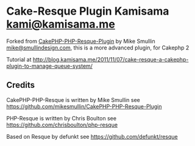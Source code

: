 Cake-Resque Plugin Kamisama <kami@kamisama.me>
============
Forked from [CakePHP-PHP-Resque-Plugin](https://github.com/mikesmullin/CakePHP-PHP-Resque-Plugin) by Mike Smullin <mike@smullindesign.com>, this is a more advanced plugin, for Cakephp 2

Tutorial at http://blog.kamisama.me/2011/11/07/cake-resque-a-cakephp-plugin-to-manage-queue-system/

Credits
------------

CakePHP-PHP-Resque is written by Mike Smullin see https://github.com/mikesmullin/CakePHP-PHP-Resque-Plugin

PHP-Resque is written by Chris Boulton see https://github.com/chrisboulton/php-resque

Based on Resque by defunkt see https://github.com/defunkt/resque

